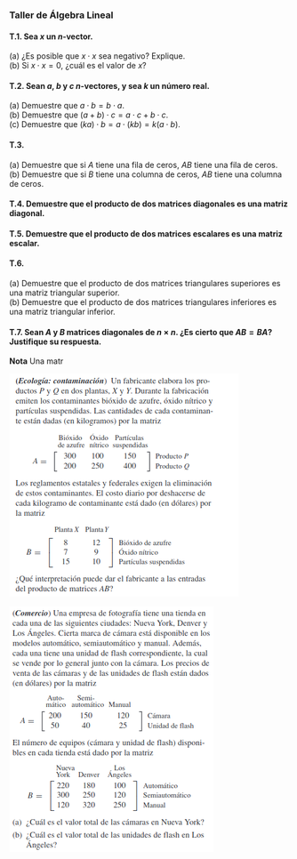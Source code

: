 ### Taller de Álgebra Lineal

#### T.1. Sea $x$ un $n$-vector.
(a) ¿Es posible que $x \cdot x$ sea negativo? Explique.  
(b) Si $x \cdot x = 0$, ¿cuál es el valor de $x$?

#### T.2. Sean $a$, $b$ y $c$ $n$-vectores, y sea $k$ un número real.
(a) Demuestre que $a \cdot b = b \cdot a$.  
(b) Demuestre que $(a + b) \cdot c = a \cdot c + b \cdot c$.  
(c) Demuestre que $(ka) \cdot b = a \cdot (kb) = k(a \cdot b)$.

#### T.3. 
(a) Demuestre que si $A$ tiene una fila de ceros, $AB$ tiene una fila de ceros.  
(b) Demuestre que si $B$ tiene una columna de ceros, $AB$ tiene una columna de ceros.

#### T.4. Demuestre que el producto de dos matrices diagonales es una matriz diagonal.

#### T.5. Demuestre que el producto de dos matrices escalares es una matriz escalar.

#### T.6. 
(a) Demuestre que el producto de dos matrices triangulares superiores es una matriz triangular superior.  
(b) Demuestre que el producto de dos matrices triangulares inferiores es una matriz triangular inferior.

#### T.7. Sean $A$ y $B$ matrices diagonales de $n \times n$. ¿Es cierto que $AB = BA$? Justifique su respuesta.
**Nota**  Una matr

![Ecología](figures/ecologia.png)



![EComercio](figures/comercio.png)

